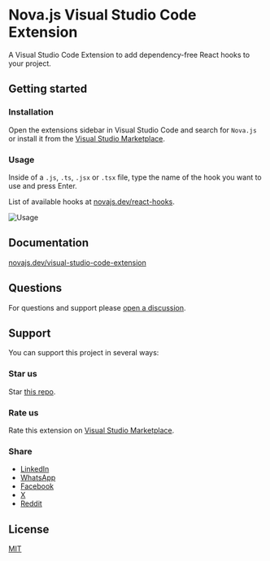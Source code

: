 # Nova.js Visual Studio Code Extension

A Visual Studio Code Extension to add dependency-free React hooks to your project.

## Getting started

### Installation

Open the extensions sidebar in Visual Studio Code and search for `Nova.js` or install it from the [Visual Studio Marketplace](https://marketplace.visualstudio.com/items?itemName=novajs.nova-js-vsce).

### Usage

Inside of a `.js`, `.ts`, `.jsx` or `.tsx` file, type the name of the hook you want to use and press Enter.

List of available hooks at [novajs.dev/react-hooks](https://novajs.dev/react-hooks).

![Usage](https://novajs.dev/vsce-usage.gif)

## Documentation

[novajs.dev/visual-studio-code-extension](https://novajs.dev/visual-studio-code-extension)

## Questions

For questions and support please [open a discussion](https://github.com/novajslabs/vsce/discussions).

## Support

You can support this project in several ways:

### Star us

Star [this repo](https://github.com/novajslabs/vsce).

### Rate us

Rate this extension on [Visual Studio Marketplace](https://marketplace.visualstudio.com/items?itemName=novajs.nova-js-vsce).

### Share

- [LinkedIn](http://www.linkedin.com/shareArticle?mini=true&url=https://marketplace.visualstudio.com/items?itemName=novajs.nova-js-vsce)
- [WhatsApp](https://api.whatsapp.com/send?text=https://marketplace.visualstudio.com/items?itemName=novajs.nova-js-vsce)
- [Facebook](https://www.facebook.com/sharer/sharer.php?u=https://marketplace.visualstudio.com/items?itemName=novajs.nova-js-vsce)
- [X](https://twitter.com/intent/tweet?url=https://marketplace.visualstudio.com/items?itemName=novajs.nova-js-vsce)
- [Reddit](https://www.reddit.com/submit?url=https://marketplace.visualstudio.com/items?itemName=novajs.nova-js-vsce)

## License

[MIT](https://github.com/novajslabs/vsce/blob/main/LICENSE)
